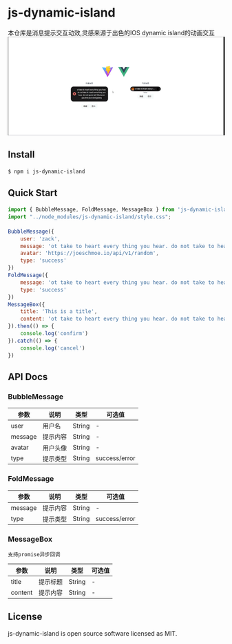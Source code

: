 # js-dynamic-island

本仓库是消息提示交互动效,灵感来源于出色的IOS dynamic island的动画交互
<img src="src/assets/exp.gif">
## Install

```bash
$ npm i js-dynamic-island
```
## Quick Start
```javascript
import { BubbleMessage, FoldMessage, MessageBox } from 'js-dynamic-island'
import "../node_modules/js-dynamic-island/style.css";

BubbleMessage({
    user: 'zack',
    message: 'ot take to heart every thing you hear. do not take to heart every thing you hear. do not spend all; Whenever you find your wrongdoing',
    avatar: 'https://joeschmoe.io/api/v1/random',
    type: 'success'
})
FoldMessage({
    message: 'ot take to heart every thing you hear. do not take to heart every thing you hear. do not spend all; Whenever you find your wrongdoing',
    type: 'success'
})
MessageBox({
    title: 'This is a title',
    content: 'ot take to heart every thing you hear. do not take to heart every thing you hear. do not spend all; Whenever you find your wrongdoing'
}).then(() => {
    console.log('confirm')
}).catch(() => {
    console.log('cancel')
})
```
## API Docs
### BubbleMessage


| 参数      | 说明   | 类型     | 可选值           |
|---------|------|--------|---------------|
| user    | 用户名  | String | -             |
| message | 提示内容 | String | -             |
| avatar  | 用户头像 | String | -             |
| type    | 提示类型 | String | success/error |

### FoldMessage


| 参数      | 说明   | 类型     | 可选值           |
|---------|------|--------|---------------|
| message | 提示内容 | String | -             |
| type    | 提示类型 | String | success/error |

### MessageBox

    支持promise异步回调

| 参数      | 说明   | 类型     | 可选值 |
|---------|------|--------|-----|
| title   | 提示标题 | String | -   |
| content | 提示内容 | String | -   |
## License

js-dynamic-island is open source software licensed as MIT.